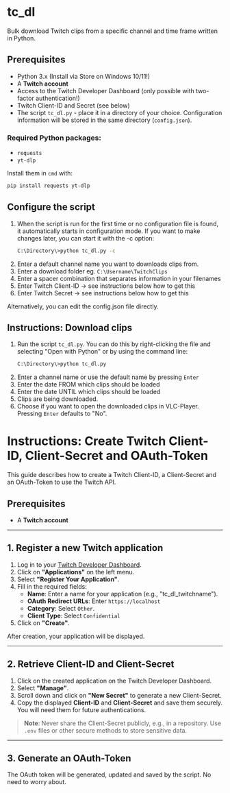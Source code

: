 # tc_dl

Bulk download Twitch clips from a specific channel and time frame written in Python.

## Prerequisites

- Python 3.x (Install via Store on Windows 10/11!)
- A **Twitch account**
- Access to the Twitch Developer Dashboard (only possible with two-factor authentication!)
- Twitch Client-ID and Secret (see below)
- The script `tc_dl.py` - place it in a directory of your choice. Configuration information will be stored in the same directory (`config.json`).

### **Required Python packages:**

- `requests`
- `yt-dlp`

Install them in `cmd` with:

```bash
pip install requests yt-dlp
```

## Configure the script

1. When the script is run for the first time or no configuration file is found, it automatically starts in configuration mode. If you want to make changes later, you can start it with the -c option:
   ```bash
   C:\Directory\>python tc_dl.py -c
   ```
2. Enter a default channel name you want to downloads clips from.
3. Enter a download folder eg. `C:\Username\TwitchClips`
4. Enter a spacer combination that separates information in your filenames
5. Enter Twitch Client-ID -> see instructions below how to get this
6. Enter Twitch Secret -> see instructions below how to get this

Alternatively, you can edit the config.json file directly.

## Instructions: Download clips

1. Run the script `tc_dl.py`. You can do this by right-clicking the file and selecting "Open with Python" or by using the command line:
   ```bash
   C:\Directory\>python tc_dl.py
   ```
2. Enter a channel name or use the default name by pressing `Enter`
3. Enter the date FROM which clips should be loaded
4. Enter the date UNTIL which clips should be loaded
5. Clips are being downloaded.
6. Choose if you want to open the downloaded clips in VLC-Player. Pressing `Enter` defaults to "No".

# Instructions: Create Twitch Client-ID, Client-Secret and OAuth-Token

This guide describes how to create a Twitch Client-ID, a Client-Secret and an OAuth-Token to use the Twitch API.

## Prerequisites

- A **Twitch account**

---

## 1. Register a new Twitch application

1. Log in to your [Twitch Developer Dashboard](https://dev.twitch.tv/console).
2. Click on **"Applications"** on the left menu.
3. Select **"Register Your Application"**.
4. Fill in the required fields:
   - **Name**: Enter a name for your application (e.g., "tc_dl_twitchname").
   - **OAuth Redirect URLs**: Enter `https://localhost`
   - **Category**: Select `Other`.
   - **Client Type**: Select `Confidential`
5. Click on **"Create"**.

After creation, your application will be displayed.

---

## 2. Retrieve Client-ID and Client-Secret

1. Click on the created application on the Twitch Developer Dashboard.
2. Select **"Manage"**.
3. Scroll down and click on **"New Secret"** to generate a new Client-Secret.
4. Copy the displayed **Client-ID** and **Client-Secret** and save them securely. You will need them for future authentications.

> **Note**: Never share the Client-Secret publicly, e.g., in a repository. Use `.env` files or other secure methods to store sensitive data.

---

## 3. Generate an OAuth-Token

The OAuth token will be generated, updated and saved by the script. No need to worry about.
